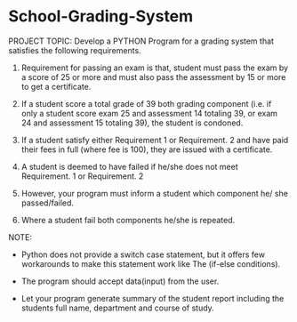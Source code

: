 # School-Grading-System

PROJECT TOPIC: Develop a PYTHON Program for a grading system that satisfies the
following requirements.

1. Requirement for passing an exam is that, student must pass the exam by a score of 25 or
more and must also pass the assessment by 15 or more to get a certificate.

2. If a student score a total grade of 39 both grading component (i.e. if only a student score
exam 25 and assessment 14 totaling 39, or exam 24 and assessment 15 totaling 39), the
student is condoned.

3. If a student satisfy either Requirement 1 or Requirement. 2 and have paid their fees in full
(where fee is 100), they are issued with a certificate.

4. A student is deemed to have failed if he/she does not meet Requirement. 1 or
Requirement. 2

5. However, your program must inform a student which component he/ she passed/failed.

6. Where a student fail both components he/she is repeated.


NOTE:

 * Python does not provide a switch case statement, but it offers few workarounds to
make this statement work like The (if-else conditions).

* The program should accept data(input) from the user.

* Let your program generate summary of the student report including the students
full name, department and course of study.
